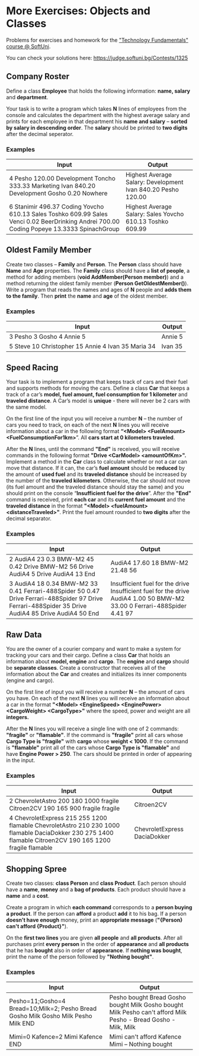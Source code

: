 More Exercises: Objects and Classes
===================================

Problems for exercises and homework for the ["Technology Fundamentals" course \@
SoftUni](https://softuni.bg/courses/technology-fundamentals).

You can check your solutions here: <https://judge.softuni.bg/Contests/1325>

Company Roster
--------------

Define a class **Employee** that holds the following information: **name,
salary** and **department**.

Your task is to write a program which takes **N** lines of employees from the
console and calculates the department with the highest average salary and prints
for each employee in that department his **name and salary** – **sorted by
salary in descending order**. The **salary** should be printed to **two digits**
after the decimal seperator.

### Examples

| **Input**                                                                                                                                 | **Output**                                                   |
|-------------------------------------------------------------------------------------------------------------------------------------------|--------------------------------------------------------------|
| 4 Pesho 120.00 Development Toncho 333.33 Marketing Ivan 840.20 Development Gosho 0.20 Nowhere                                             | Highest Average Salary: Development Ivan 840.20 Pesho 120.00 |
| 6 Stanimir 496.37 Coding Yovcho 610.13 Sales Toshko 609.99 Sales Venci 0.02 BeerDrinking Andrei 700.00 Coding Popeye 13.3333 SpinachGroup | Highest Average Salary: Sales Yovcho 610.13 Toshko 609.99    |

Oldest Family Member
--------------------

Create two classes – **Family** and **Person**. The **Person** class should have
**Name** and **Age** properties. The **Family** class should have a **list of
people**, a method for adding members (**void AddMember(Person member)**) and a
method returning the oldest family member (**Person GetOldestMember()**). Write
a program that reads the names and ages of **N** people and **adds them to the
family**. Then **print** the **name** and **age** of the oldest member.

### Examples

| **Input**                                          | **Output** |
|----------------------------------------------------|------------|
| 3 Pesho 3 Gosho 4 Annie 5                          | Annie 5    |
| 5 Steve 10 Christopher 15 Annie 4 Ivan 35 Maria 34 | Ivan 35    |

Speed Racing
------------

Your task is to implement a program that keeps track of cars and their fuel and
supports methods for moving the cars. Define a class **Car** that keeps a track
of a car’s **model, fuel amount, fuel consumption for 1 kilometer** and
**traveled distance**. A Car’s model is **unique** - there will never be 2 cars
with the same model.

On the first line of the input you will receive a number **N** – the number of
cars you need to track, on each of the next **N** lines you will receive
information about a car in the following format **“\<Model\> \<FuelAmount\>
\<FuelConsumptionFor1km\>**”. All **cars start at 0 kilometers traveled**.

After the **N** lines, until the command **"End"** is received, you will receive
commands in the following format **"Drive \<CarModel\> \<amountOfKm\>".**
Implement a method in the **Car** class to calculate whether or not a car can
move that distance. If it can, the car’s **fuel amount** should be **reduced**
by the amount of **used fuel** and its **traveled distance** should be increased
by the number of the **traveled kilometers**. Otherwise, the car should not move
(its fuel amount and the traveled distance should stay the same) and you should
print on the console “**Insufficient fuel for the drive**”. After the **"End"**
command is received, print **each car** and its **current fuel amount** and the
**traveled distance** in the format **"\<Model\> \<fuelAmount\>
\<distanceTraveled\>"**. Print the fuel amount rounded to **two digits** after
the decimal separator.

### Examples

| **Input**                                                                                                                                           | **Output**                                                                                                              |
|-----------------------------------------------------------------------------------------------------------------------------------------------------|-------------------------------------------------------------------------------------------------------------------------|
| 2 AudiA4 23 0.3 BMW-M2 45 0.42 Drive BMW-M2 56 Drive AudiA4 5 Drive AudiA4 13 End                                                                   | AudiA4 17.60 18 BMW-M2 21.48 56                                                                                         |
| 3 AudiA4 18 0.34 BMW-M2 33 0.41 Ferrari-488Spider 50 0.47 Drive Ferrari-488Spider 97 Drive Ferrari-488Spider 35 Drive AudiA4 85 Drive AudiA4 50 End | Insufficient fuel for the drive Insufficient fuel for the drive AudiA4 1.00 50 BMW-M2 33.00 0 Ferrari-488Spider 4.41 97 |

Raw Data
--------

You are the owner of a courier company and want to make a system for tracking
your cars and their cargo. Define a class **Car** that holds an information
about **model, engine** and **cargo**. The **engine** and **cargo** should be
**separate classes**. Create a constructor that receives all of the information
about the **Car** and creates and initializes its inner components (engine and
cargo).

On the first line of input you will receive a number **N** – the amount of cars
you have. On each of the next **N** lines you will receive an information about
a car in the format **"\<Model\> \<EngineSpeed\> \<EnginePower\> \<CargoWeight\>
\<CargoType\>"** where the speed, power and weight are all **integers.**

After the **N** lines you will receive a single line with one of 2 commands:
**"fragile"** or **"flamable"**. If the command is **"fragile"** print all cars
whose **Cargo Type is "fragile"** with **cargo** whose **weight \< 1000**. If
the command is **"flamable"** print all of the cars whose **Cargo Type is
"flamable"** and have **Engine Power \> 250**. The cars should be printed in
order of appearing in the input.

### Examples

| **Input**                                                                                                                                                | **Output**                   |
|----------------------------------------------------------------------------------------------------------------------------------------------------------|------------------------------|
| 2 ChevroletAstro 200 180 1000 fragile Citroen2CV 190 165 900 fragile fragile                                                                             | Citroen2CV                   |
| 4 ChevroletExpress 215 255 1200 flamable ChevroletAstro 210 230 1000 flamable DaciaDokker 230 275 1400 flamable Citroen2CV 190 165 1200 fragile flamable | ChevroletExpress DaciaDokker |

Shopping Spree
--------------

Create two classes: **class Person** and **class Product**. Each person should
have a **name**, **money** and a **bag of products**. Each product should have a
**name** and a **cost**.

Create a program in which **each command** corresponds to a **person buying a
product**. If the person can **afford** a product **add** it to his bag. If a
person **doesn’t have enough** money, print an **appropriate message**
(**"{Person} can't afford {Product}"**).

On the **first two lines** you are given **all people** and **all products**.
After all purchases print **every person** in the order of **appearance** and
**all products** that he has **bought** also in order of **appearance**. If
**nothing was bought**, print the name of the person followed by **"Nothing
bought"**.

### Examples

| **Input**                                                                          | **Output**                                                                                                      |
|------------------------------------------------------------------------------------|-----------------------------------------------------------------------------------------------------------------|
| Pesho=11;Gosho=4 Bread=10;Milk=2; Pesho Bread Gosho Milk Gosho Milk Pesho Milk END | Pesho bought Bread Gosho bought Milk Gosho bought Milk Pesho can't afford Milk Pesho - Bread Gosho - Milk, Milk |
| Mimi=0 Kafence=2 Mimi Kafence END                                                  | Mimi can't afford Kafence Mimi – Nothing bought                                                                 |
